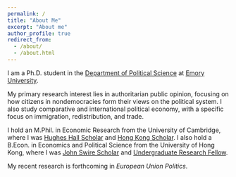 ```yaml
---
permalink: /
title: "About Me"
excerpt: "About me"
author_profile: true
redirect_from: 
  - /about/
  - /about.html
---
```


I am a Ph.D. student in the [Department of Political Science](http://polisci.emory.edu/home/index.html) at [Emory University](https://www.emory.edu/home/index.html).

My primary research interest lies in authoritarian public opinion, focusing on how citizens in nondemocracies form their views on the political system. I also study comparative and international political economy, with a specific focus on immigration, redistribution, and trade.

I hold an M.Phil. in Economic Research from the University of Cambridge, where I was [Hughes Hall Scholar](https://www.hughes.cam.ac.uk/study-with-us/scholarships/) and [Hong Kong Scholar](https://hkses.edb.gov.hk/en/index.html). I also hold a B.Econ. in Economics and Political Science from the University of Hong Kong, where I was [John Swire Scholar](https://www.scholarships.hku.hk/Scholarships/detail/158) and [Undergraduate Research Fellow](https://tl.hku.hk/urfp/).

My recent research is forthcoming in _European Union Politics_.
